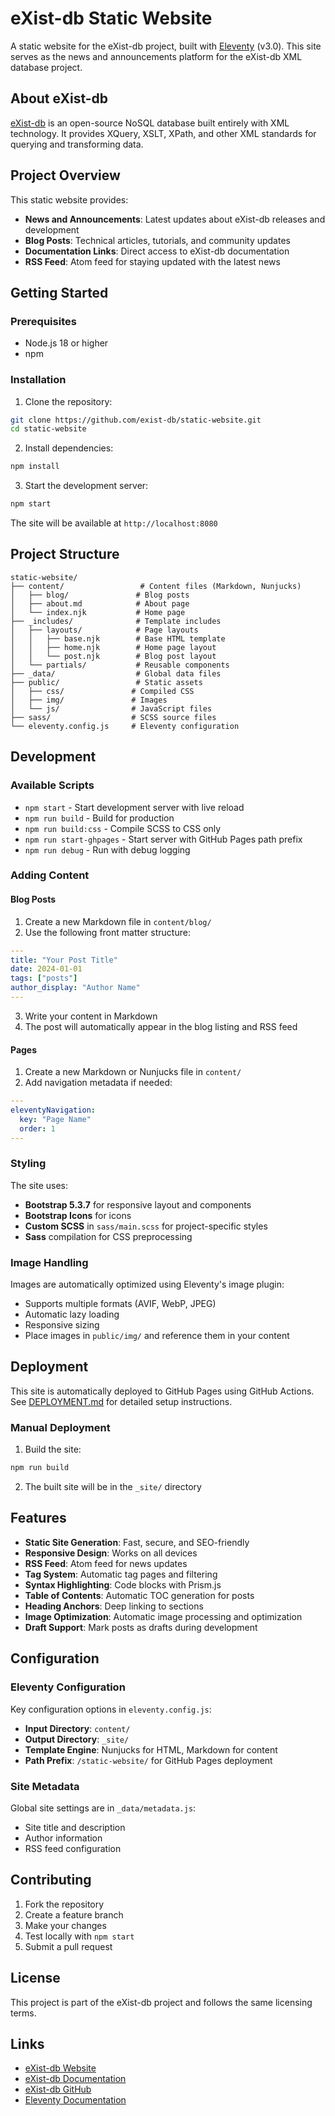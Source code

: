 # eXist-db Static Website

A static website for the eXist-db project, built with [Eleventy](https://www.11ty.dev/) (v3.0). This site serves as the news and announcements platform for the eXist-db XML database project.

## About eXist-db

[eXist-db](https://exist-db.org/) is an open-source NoSQL database built entirely with XML technology. It provides XQuery, XSLT, XPath, and other XML standards for querying and transforming data.

## Project Overview

This static website provides:
- **News and Announcements**: Latest updates about eXist-db releases and development
- **Blog Posts**: Technical articles, tutorials, and community updates
- **Documentation Links**: Direct access to eXist-db documentation
- **RSS Feed**: Atom feed for staying updated with the latest news

## Getting Started

### Prerequisites

- Node.js 18 or higher
- npm

### Installation

1. Clone the repository:
```bash
git clone https://github.com/exist-db/static-website.git
cd static-website
```

2. Install dependencies:
```bash
npm install
```

3. Start the development server:
```bash
npm start
```

The site will be available at `http://localhost:8080`

## Project Structure

```
static-website/
├── content/                 # Content files (Markdown, Nunjucks)
│   ├── blog/               # Blog posts
│   ├── about.md            # About page
│   └── index.njk           # Home page
├── _includes/              # Template includes
│   ├── layouts/            # Page layouts
│   │   ├── base.njk        # Base HTML template
│   │   ├── home.njk        # Home page layout
│   │   └── post.njk        # Blog post layout
│   └── partials/           # Reusable components
├── _data/                  # Global data files
├── public/                 # Static assets
│   ├── css/               # Compiled CSS
│   ├── img/               # Images
│   └── js/                # JavaScript files
├── sass/                  # SCSS source files
└── eleventy.config.js     # Eleventy configuration
```

## Development

### Available Scripts

- `npm start` - Start development server with live reload
- `npm run build` - Build for production
- `npm run build:css` - Compile SCSS to CSS only
- `npm run start-ghpages` - Start server with GitHub Pages path prefix
- `npm run debug` - Run with debug logging

### Adding Content

#### Blog Posts

1. Create a new Markdown file in `content/blog/`
2. Use the following front matter structure:
```yaml
---
title: "Your Post Title"
date: 2024-01-01
tags: ["posts"]
author_display: "Author Name"
---
```

3. Write your content in Markdown
4. The post will automatically appear in the blog listing and RSS feed

#### Pages

1. Create a new Markdown or Nunjucks file in `content/`
2. Add navigation metadata if needed:
```yaml
---
eleventyNavigation:
  key: "Page Name"
  order: 1
---
```

### Styling

The site uses:
- **Bootstrap 5.3.7** for responsive layout and components
- **Bootstrap Icons** for icons
- **Custom SCSS** in `sass/main.scss` for project-specific styles
- **Sass** compilation for CSS preprocessing

### Image Handling

Images are automatically optimized using Eleventy's image plugin:
- Supports multiple formats (AVIF, WebP, JPEG)
- Automatic lazy loading
- Responsive sizing
- Place images in `public/img/` and reference them in your content

## Deployment

This site is automatically deployed to GitHub Pages using GitHub Actions. See [DEPLOYMENT.md](DEPLOYMENT.md) for detailed setup instructions.

### Manual Deployment

1. Build the site:
```bash
npm run build
```

2. The built site will be in the `_site/` directory

## Features

- **Static Site Generation**: Fast, secure, and SEO-friendly
- **Responsive Design**: Works on all devices
- **RSS Feed**: Atom feed for news updates
- **Tag System**: Automatic tag pages and filtering
- **Syntax Highlighting**: Code blocks with Prism.js
- **Table of Contents**: Automatic TOC generation for posts
- **Heading Anchors**: Deep linking to sections
- **Image Optimization**: Automatic image processing and optimization
- **Draft Support**: Mark posts as drafts during development

## Configuration

### Eleventy Configuration

Key configuration options in `eleventy.config.js`:
- **Input Directory**: `content/`
- **Output Directory**: `_site/`
- **Template Engine**: Nunjucks for HTML, Markdown for content
- **Path Prefix**: `/static-website/` for GitHub Pages deployment

### Site Metadata

Global site settings are in `_data/metadata.js`:
- Site title and description
- Author information
- RSS feed configuration

## Contributing

1. Fork the repository
2. Create a feature branch
3. Make your changes
4. Test locally with `npm start`
5. Submit a pull request

## License

This project is part of the eXist-db project and follows the same licensing terms.

## Links

- [eXist-db Website](https://exist-db.org/)
- [eXist-db Documentation](https://exist-db.org/exist/apps/doc/index.html)
- [eXist-db GitHub](https://github.com/exist-db/exist)
- [Eleventy Documentation](https://www.11ty.dev/docs/)
